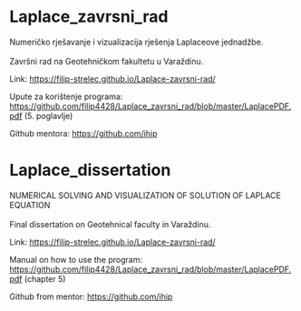 # Laplace_zavrsni_rad
Numeričko rješavanje i vizualizacija rješenja Laplaceove jednadžbe.<br><br/>
Završni rad na Geotehničkom fakultetu u Varaždinu.


Link: https://filip-strelec.github.io/Laplace-zavrsni-rad/

Upute za korištenje programa: https://github.com/filip4428/Laplace_zavrsni_rad/blob/master/LaplacePDF.pdf (5. poglavlje)

Github mentora: https://github.com/ihip


# Laplace_dissertation
NUMERICAL SOLVING AND VISUALIZATION OF SOLUTION OF LAPLACE
EQUATION <br><br/>
Final dissertation on Geotehnical faculty in Varaždinu.


Link: https://filip-strelec.github.io/Laplace-zavrsni-rad/

Manual on how to use the program: https://github.com/filip4428/Laplace_zavrsni_rad/blob/master/LaplacePDF.pdf (chapter 5)

Github from mentor: https://github.com/ihip
